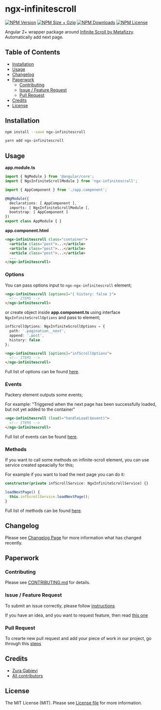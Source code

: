 # ngx-infinitescroll

[![NPM Version](https://img.shields.io/npm/v/ngx-infinitescroll.svg?style=flat-square)](https://www.npmjs.com/package/ngx-infinitescroll)
[![NPM Size + Gzip](https://img.shields.io/bundlephobia/minzip/ngx-infinitescroll.svg?style=flat-square)](https://www.npmjs.com/package/ngx-infinitescroll)
[![NPM Downloads](https://img.shields.io/npm/dt/ngx-infinitescroll.svg?style=flat-square)](https://www.npmjs.com/package/ngx-infinitescroll)
[![NPM License](https://img.shields.io/npm/l/ngx-infinitescroll.svg?style=flat-square)](https://www.npmjs.com/package/ngx-infinitescroll)

Angular 2+ wrapper package around [Infinite Scroll by Metafizzy](https://infinite-scroll.com). Automatically add next page.

## Table of Contents
- [Installation](#installation)
- [Usage](#usage)
- [Changelog](#changelog)
- [Paperwork](#paperwork)
  - [Contributing](#contributing)
  - [Issue / Feature Request](#issue--feature-request)
  - [Pull Request](#pull-request)
- [Credits](#credits)
- [License](#license)

## Installation

```bash
npm install --save ngx-infinitescroll
```

```bash
yarn add ngx-infinitescroll
```

## Usage

**app.module.ts**

```ts
import { NgModule } from '@angular/core';
import { NgxInfiniteScrollModule } from 'ngx-infinitescroll';

import { AppComponent } from './app.component';

@NgModule({
  declarations: [ AppComponent ],
  imports: [ NgxInfiniteScrollModule ],
  bootstrap: [ AppComponent ]
})
export class AppModule { }
```

**app.component.html**

```html
<ngx-infinitescroll class="container">
  <article class="post">...</article>
  <article class="post">...</article>
  <article class="post">...</article>
  ...
</ngx-infinitescroll>
```

### Options

You can pass options input to `ngx-ngx-infinitescroll` element;

```html
<ngx-infinitescroll [options]="{ history: false }">
  <!-- ITEMS -->
</ngx-infinitescroll>
```

or create object inside **app.component.ts** using interface `NgxInfiniteScrollOptions` and pass to element;

```ts
infScrollOptions: NgxInfiniteScrollOptions = {
  path: '.pagination__next',
  append: '.post',
  history: false
};
```

```html
<ngx-infinitescroll [options]="infScrollOptions">
  <!-- ITEMS -->
</ngx-infinitescroll>
```

Full list of options can be found [here](https://infinite-scroll.com/options.html).

### Events

Packery element outputs some events;

For example: "Triggered when the next page has been successfully loaded, but not yet added to the container"

```html
<ngx-infinitescroll (load)="handleLoad($event)">
  <!-- ITEMS -->
</ngx-infinitescroll>
```

Full list of events can be found [here](https://infinite-scroll.com/events.html).

### Methods

If you want to call some methods on infinite-scroll element, you can use service created speacially for this;

For example if you want to load the next page you can do it:

```ts
constructor(private infScrollService: NgxInfiniteScrollService) {}

loadNextPage() {
  this.infScrollService.loadNextPage();
}
```

Full list of methods can be found [here](https://infinite-scroll.com/api.html).

## Changelog

Please see [Changelog Page](https://github.com/zgabievi/ngx-infinitescroll/releases) for more information what has changed recently.

## Paperwork

### Contributing

Please see [CONTRIBUTING.md](https://github.com/zgabievi/ngx-infinitescroll/blob/master/CONTRIBUTING.md) for details.

### Issue / Feature Request

To submit an issue correctly, please follow [instructions](https://github.com/zgabievi/ngx-infinitescroll/blob/master/.github/ISSUE_TEMPLATE.md#bug-report)

If you have an idea, and you want to request feature, then read [this one](https://github.com/zgabievi/ngx-infinitescroll/blob/master/.github/ISSUE_TEMPLATE.md#feature-request)

### Pull Request

To crearte new pull request and add your piece of work in our project, go through this [steps](https://github.com/zgabievi/ngx-infinitescroll/blob/master/.github/PULL_REQUEST_TEMPLATE.md)

## Credits

- [Zura Gabievi](https://github.com/zgabievi)
- [All contributors](https://github.com/zgabievi/ngx-infinitescroll/graphs/contributors)

## License

The MIT License (MIT). Please see [License file](https://github.com/zgabievi/ngx-infinitescroll/blob/master/LICENSE) for more information.
